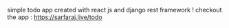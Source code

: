 simple todo app created with react js and django rest framework ! checkout the app : https://sarfaraj.live/todo
